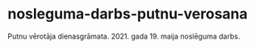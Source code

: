 # nosleguma-darbs-putnu-verosana
Putnu vērotāja dienasgrāmata. 2021. gada 19. maija noslēguma darbs.

